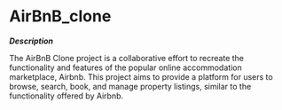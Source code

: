 # AirBnB_clone
***Description***

The AirBnB Clone project is a collaborative effort to recreate the functionality and features of the popular online accommodation marketplace, Airbnb. This project aims to provide a platform for users to browse, search, book, and manage property listings, similar to the functionality offered by Airbnb.
